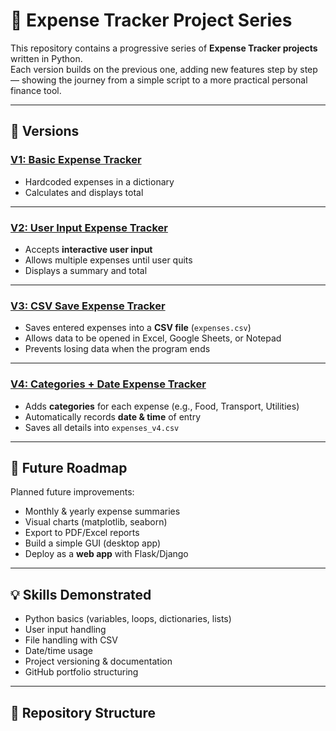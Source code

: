# 🧾 Expense Tracker Project Series

This repository contains a progressive series of **Expense Tracker projects** written in Python.  
Each version builds on the previous one, adding new features step by step — showing the journey from a simple script to a more practical personal finance tool.

---

## 📌 Versions

### [V1: Basic Expense Tracker](./v1-basic/expense_tracker.py)
- Hardcoded expenses in a dictionary
- Calculates and displays total

---

### [V2: User Input Expense Tracker](./v2-user-input/expense_tracker_input.py)
- Accepts **interactive user input**
- Allows multiple expenses until user quits
- Displays a summary and total

---

### [V3: CSV Save Expense Tracker](./v3-csv-save/expense_tracker_csv.py)
- Saves entered expenses into a **CSV file** (`expenses.csv`)
- Allows data to be opened in Excel, Google Sheets, or Notepad
- Prevents losing data when the program ends

---

### [V4: Categories + Date Expense Tracker](./v4-categories-date/expense_tracker_v4.py)
- Adds **categories** for each expense (e.g., Food, Transport, Utilities)
- Automatically records **date & time** of entry
- Saves all details into `expenses_v4.csv`

---

## 🚀 Future Roadmap
Planned future improvements:
- Monthly & yearly expense summaries
- Visual charts (matplotlib, seaborn)
- Export to PDF/Excel reports
- Build a simple GUI (desktop app)
- Deploy as a **web app** with Flask/Django

---

## 💡 Skills Demonstrated
- Python basics (variables, loops, dictionaries, lists)
- User input handling
- File handling with CSV
- Date/time usage
- Project versioning & documentation
- GitHub portfolio structuring

---

## 📂 Repository Structure

